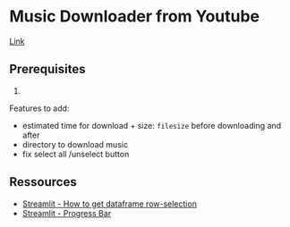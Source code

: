 # Music Downloader from Youtube

[Link](https://youtubeplaylistdownloader.streamlit.app/)


## Prerequisites

1. 


Features to add:
- estimated time for download + size: `filesize` before downloading and after
- directory to download music
- fix select all /unselect button


## Ressources

- [Streamlit - How to get dataframe row-selection](https://docs.streamlit.io/knowledge-base/using-streamlit/how-to-get-row-selections)
- [Streamlit - Progress Bar](https://docs.streamlit.io/library/api-reference/status/st.progress)
